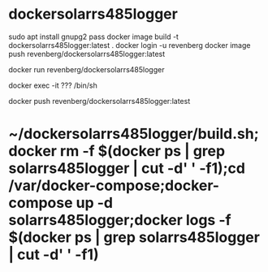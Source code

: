# dockersolarrs485logger

sudo apt install gnupg2 pass
docker image build -t dockersolarrs485logger:latest  .
docker login -u revenberg
docker image push revenberg/dockersolarrs485logger:latest

docker run revenberg/dockersolarrs485logger


docker exec -it ??? /bin/sh

docker push revenberg/dockersolarrs485logger:latest

# ~/dockersolarrs485logger/build.sh;docker rm -f $(docker ps | grep solarrs485logger | cut -d' ' -f1);cd /var/docker-compose;docker-compose up -d solarrs485logger;docker logs -f $(docker ps | grep solarrs485logger | cut -d' ' -f1)

